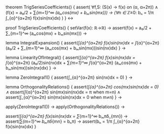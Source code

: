 theorem TrigSeriesCoefficients() {
  assert(
    ∀f,S: (S(x) → f(x) on (α, α+2π)) ∧
    (f(x) = a₀/2 + ∑_{m=1}^∞ (aₘcos(mx) + bₘsin(mx))) →
    (∀n ∈ ℤ_≥0: bₙ = 1/π ∫_{α}^{α+2π} f(x)sin(nx)dx)
  )
} ↔

proof TrigSeriesCoefficients() {
  setVar(f(x): ℝ→ℝ) →
  assert(f(x) = a₀/2 + ∑_{m=1}^∞ (aₘcos(mx) + bₘsin(mx))) →
  
  lemma IntegralExpansion() {
    assert(∫_{α}^{α+2π} f(x)sin(nx)dx = 
           ∫_{α}^{α+2π} (a₀/2 + ∑_{m=1}^∞ (aₘcos(mx) + bₘsin(mx)))sin(nx)dx)
  } →
  
  lemma LinearityOfIntegral() {
    assert(∫_{α}^{α+2π} f(x)sin(nx)dx = 
           ∫_{α}^{α+2π} (a₀/2)sin(nx)dx + 
           ∑_{m=1}^∞ ∫_{α}^{α+2π} (aₘcos(mx) + bₘsin(mx))sin(nx)dx)
  } →
  
  lemma ZeroIntegral1() {
    assert(∫_{α}^{α+2π} sin(nx)dx = 0)
  } →
  
  lemma OrthogonalityRelations() {
    assert(∫_{α}^{α+2π} cos(mx)sin(nx)dx = 0) ∧
    assert(∫_{α}^{α+2π} sin(mx)sin(nx)dx = π when m=n) ∧
    assert(∫_{α}^{α+2π} sin(mx)sin(nx)dx = 0 when m≠n)
  } →
  
  apply(ZeroIntegral1()) →
  apply(OrthogonalityRelations()) →
  
  assert(∫_{α}^{α+2π} f(x)sin(nx)dx = ∑_{m=1}^∞ bₘπδ_{mn}) →
  assert(∑_{m=1}^∞ bₘπδ_{mn} = bₙπ) →
  assert(bₙ = 1/π ∫_{α}^{α+2π} f(x)sin(nx)dx)
}